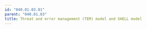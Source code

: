 ```yaml
---
id: "040.01.03.01"
parent: "040.01.03"
title: Threat and error management (TEM) model and SHELL model
---
```

